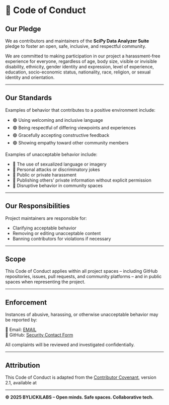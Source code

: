 # 📜 Code of Conduct

## Our Pledge

We as contributors and maintainers of the **SciPy Data Analyzer Suite** pledge to foster an open, safe, inclusive, and respectful community.

We are committed to making participation in our project a harassment-free experience for everyone, regardless of age, body size, visible or invisible disability, ethnicity, gender identity and expression, level of experience, education, socio-economic status, nationality, race, religion, or sexual identity and orientation.

---

## Our Standards

Examples of behavior that contributes to a positive environment include:

- 🟢 Using welcoming and inclusive language
- 🟢 Being respectful of differing viewpoints and experiences
- 🟢 Gracefully accepting constructive feedback
- 🟢 Showing empathy toward other community members

Examples of unacceptable behavior include:

- 🔴 The use of sexualized language or imagery
- 🔴 Personal attacks or discriminatory jokes
- 🔴 Public or private harassment
- 🔴 Publishing others' private information without explicit permission
- 🔴 Disruptive behavior in community spaces

---

## Our Responsibilities

Project maintainers are responsible for:

- Clarifying acceptable behavior
- Removing or editing unacceptable content
- Banning contributors for violations if necessary

---

## Scope

This Code of Conduct applies within all project spaces – including GitHub repositories, issues, pull requests, and community platforms – and in public spaces when representing the project.

---

## Enforcement

Instances of abusive, harassing, or otherwise unacceptable behavior may be reported by:

📧 Email: [EMAIL](mailto:bylicki@mail.de)  
🔐 GitHub: [Security Contact Form](https://github.com/bylickilabs/SciPy-Data-Analyzer-Suite/security)

All complaints will be reviewed and investigated confidentially.

---

## Attribution

This Code of Conduct is adapted from the [Contributor Covenant](https://www.contributor-covenant.org/version/2/1/code_of_conduct.html), version 2.1, available at  

---

**© 2025 BYLICKILABS – Open minds. Safe spaces. Collaborative tech.**
